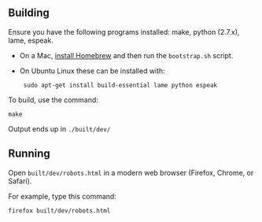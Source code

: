 Building
--------

Ensure you have the following programs installed: make, python (2.7.x), lame, espeak.

 * On a Mac, [install Homebrew](http://brew.sh/) and then run the `bootstrap.sh` script.
 * On Ubuntu Linux these can be installed with:

        sudo apt-get install build-essential lame python espeak

To build, use the command:

    make

Output ends up in `./built/dev/`

Running
-------

Open `built/dev/robots.html` in a modern web browser (Firefox, Chrome, or Safari).

For example, type this command:

    firefox built/dev/robots.html


